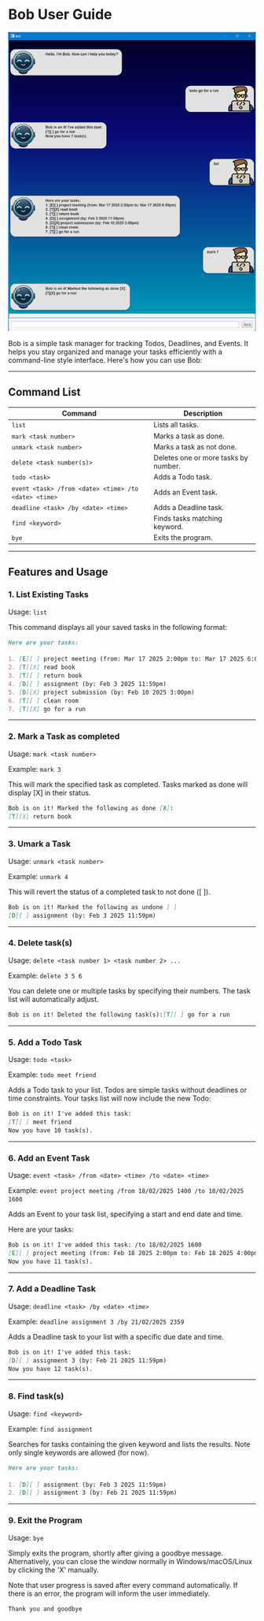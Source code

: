 # Bob User Guide

![Product screenshot](Ui.png)

Bob is a simple task manager for tracking Todos, Deadlines, and Events. It helps you stay organized and manage your tasks efficiently with a command-line style interface. Here's how you can use Bob:

---

## Command List

| Command                                              | Description                          |
| ---------------------------------------------------- | ------------------------------------ |
| `list`                                               | Lists all tasks.                     |
| `mark <task number>`                                 | Marks a task as done.                |
| `unmark <task number>`                               | Marks a task as not done.            |
| `delete <task number(s)>`                            | Deletes one or more tasks by number. |
| `todo <task>`                                        | Adds a Todo task.                    |
| `event <task> /from <date> <time> /to <date> <time>` | Adds an Event task.                  |
| `deadline <task> /by <date> <time>`                  | Adds a Deadline task.                |
| `find <keyword>`                                     | Finds tasks matching keyword.        |
| `bye`                                                | Exits the program.                   |

---

## Features and Usage

### 1. List Existing Tasks

Usage: `list`

This command displays all your saved tasks in the following format:

```md
Here are your tasks:

1. [E][ ] project meeting (from: Mar 17 2025 2:00pm to: Mar 17 2025 6:00pm)
2. [T][X] read book
3. [T][ ] return book
4. [D][ ] assignment (by: Feb 3 2025 11:59pm)
5. [D][X] project submission (by: Feb 10 2025 3:00pm)
6. [T][ ] clean room
7. [T][X] go for a run
```

---

### 2. Mark a Task as completed

Usage: `mark <task number>`

Example: `mark 3`

This will mark the specified task as completed. Tasks marked as done will display [X] in their status.

```md
Bob is on it! Marked the following as done [X]:
[T][X] return book
```

---

### 3. Umark a Task

Usage: `unmark <task number>`

Example: `unmark 4`

This will revert the status of a completed task to not done ([ ]).

```md
Bob is on it! Marked the following as undone [ ]
[D][ ] assignment (by: Feb 3 2025 11:59pm)
```

---

### 4. Delete task(s)

Usage: `delete <task number 1> <task number 2> ...`

Example: `delete 3 5 6`

You can delete one or multiple tasks by specifying their numbers. The task list will automatically adjust.

```md
Bob is on it! Deleted the following task(s):[T][ ] go for a run
```

---

### 5. Add a Todo Task

Usage: `todo <task>`

Example: `todo meet friend`

Adds a Todo task to your list. Todos are simple tasks without deadlines or time constraints. Your tasks list will now include the new Todo:

```md
Bob is on it! I've added this task:
[T][ ] meet friend
Now you have 10 task(s).
```

---

### 6. Add an Event Task

Usage: `event <task> /from <date> <time> /to <date> <time>`

Example: `event project meeting /from 18/02/2025 1400 /to 18/02/2025 1600`

Adds an Event to your task list, specifying a start and end date and time.

Here are your tasks:

```md
Bob is on it! I've added this task: /to 18/02/2025 1600
[E][ ] project meeting (from: Feb 18 2025 2:00pm to: Feb 18 2025 4:00pm)
Now you have 11 task(s).
```

---

### 7. Add a Deadline Task

Usage: `deadline <task> /by <date> <time>`

Example: `deadline assignment 3 /by 21/02/2025 2359`

Adds a Deadline task to your list with a specific due date and time.

```md
Bob is on it! I've added this task:
[D][ ] assignment 3 (by: Feb 21 2025 11:59pm)
Now you have 12 task(s).
```

---

### 8. Find task(s)

Usage: `find <keyword>`

Example: `find assignment`

Searches for tasks containing the given keyword and lists the results. Note only single keywords are allowed (for now).

```md
Here are your tasks:

1. [D][ ] assignment (by: Feb 3 2025 11:59pm)
2. [D][ ] assignment 3 (by: Feb 21 2025 11:59pm)
```

---

### 9. Exit the Program

Usage: `bye`

Simply exits the program, shortly after giving a goodbye message. Alternatively, you can close the window normally in Windows/macOS/Linux by clicking the 'X' manually.

Note that user progress is saved after every command automatically. If there is an error, the program will inform the user immediately.

```md
Thank you and goodbye
```
